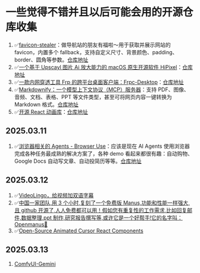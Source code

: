 # 一些觉得不错并且以后可能会用的开源仓库收集

1. ✅[favicon-stealer](https://x.com/realcoreychiu/status/1895013180788875526)：做导航站的朋友有福啦～用于获取并展示网站的 favicon，内置多个 fallback，支持自定义尺寸、背景颜色、padding、border、圆角等参数。[仓库地址](https://github.com/iAmCorey/favicon-stealer)
2. ✅[一个基于 Upscayl 图片 Ai 放大能力的 macOS 原生开源软件 HiPixel](https://x.com/HiTw93/status/1894175728457191816)：[仓库地址](https://github.com/okooo5km/HiPixel)
3. ✅[一款内网穿透工具 Frp 的跨平台桌面客户端：Frpc-Desktop](https://x.com/GitHub_Daily/status/1893616798718685446)：[仓库地址](https://github.com/luckjiawei/frpc-desktop)
4. ✅[Markdownify：一个模型上下文协议（MCP）服务器](https://x.com/GitHub_Daily/status/1893188469960384543)：支持 PDF、图像、音频、文档、表格、PPT 等文件类型，甚至可将网页内容一键转换为 Markdown 格式。[仓库地址](https://github.com/zcaceres/markdownify-mcp)
5. ✅[开源 React 动画库](https://x.com/remixdesigner/status/1892977873918812334)：[仓库地址](https://github.com/DavidHDev/react-bits)

## 2025.03.11

1. ✅[浏览器相关的 Agents - Browser Use](https://x.com/vikingmute/status/1899008161862058431)：应该是现在 AI Agents 使用浏览器完成各种任务最成熟的解决方案了，各种 demo 看起来都很有趣：自动购物、Google Docs 自动写文章、自动投简历等等。[仓库地址](http://github.com/browser-use/browser-use)

## 2025.03.12

1. ✅[VideoLingo，给视频加双语字幕](https://github.com/Huanshere/VideoLingo)
2. ✅[中国一家团队,用 3 个小时,复刻了一个免费版 Manus,功能和性能一样强大,且 github 开源了,人人免费都可以用！假如您有重复性的工作需求,比如回复邮件,数据整理,ppt 制作,研究报告撰写等,或许它是一个好帮手!它的名字叫：Openmanus🧐 ](https://github.com/mannaandpoem/OpenManus?tab=readme-ov-file)
3. ✅[Open-Source Animated Cursor React Components](https://github.com/ui-layouts/cursify)

## 2025.03.13

1. [ComfyUI-Gemini](https://github.com/ZHO-ZHO-ZHO/ComfyUI-Gemini)
